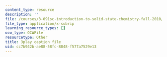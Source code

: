 ```yaml
---
content_type: resource
description: ''
file: /courses/3-091sc-introduction-to-solid-state-chemistry-fall-2010/cc7b942bae8858fc8848f577a7529e13_Io_4ZckeQ1k.vtt
file_type: application/x-subrip
learning_resource_types: []
ocw_type: OCWFile
resourcetype: Other
title: 3play caption file
uid: cc7b942b-ae88-58fc-8848-f577a7529e13
---
```

